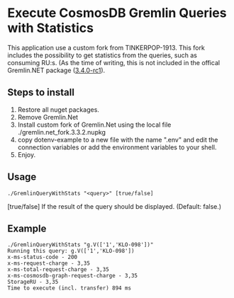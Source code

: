 # Execute CosmosDB Gremlin Queries with Statistics
This application use a custom fork from TINKERPOP-1913. This fork includes the possibility
to get statistics from the queries, such as consuming RU:s. (As the time of writing, 
this is not included in the offical Gremlin.NET package ([3.4.0-rc1](https://www.nuget.org/packages/Gremlin.Net/3.4.0-rc1)).

## Steps to install
1. Restore all nuget packages.
2. Remove Gremlin.Net
3. Install custom fork of Gremlin.Net using the local file ./gremlin.net_fork.3.3.2.nupkg
4. copy dotenv-example to a new file with the name ".env" and edit the connection variables or 
   add the environment variables to your shell.
5. Enjoy.

## Usage

```<language>
./GremlinQueryWithStats "<query>" [true/false]
```
[true/false] If the result of the query should be displayed. (Default: false.)

## Example
```<language>
./GremlinQueryWithStats "g.V(['1','KLO-098'])"
Running this query: g.V(['1','KLO-098'])
x-ms-status-code - 200
x-ms-request-charge - 3,35
x-ms-total-request-charge - 3,35
x-ms-cosmosdb-graph-request-charge - 3,35
StorageRU - 3,35
Time to execute (incl. transfer) 894 ms
```


